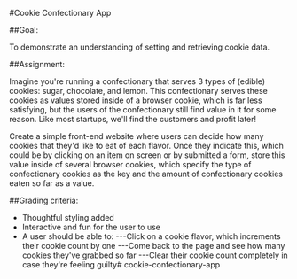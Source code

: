 #Cookie Confectionary App

##Goal:

To demonstrate an understanding of setting and retrieving cookie data.

##Assignment:

Imagine you're running a confectionary that serves 3 types of (edible) cookies: sugar, chocolate, and lemon. This confectionary serves these cookies as values stored inside of a browser cookie, which is far less satisfying, but the users of the confectionary still find value in it for some reason. Like most startups, we'll find the customers and profit later!

Create a simple front-end website where users can decide how many cookies that they'd like to eat of each flavor. Once they indicate this, which could be by clicking on an item on screen or by submitted a form, store this value inside of several browser cookies, which specify the type of confectionary cookies as the key and the amount of confectionary cookies eaten so far as a value.

##Grading criteria:

* Thoughtful styling added
* Interactive and fun for the user to use
* A user should be able to:
---Click on a cookie flavor, which increments their cookie count by one
---Come back to the page and see how many cookies they've grabbed so far
---Clear their cookie count completely in case they're feeling guilty# cookie-confectionary-app
